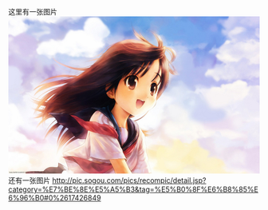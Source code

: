 这里有一张图片
![image](https://github.com/Vientu/Vientu.github.io/blob/master/51ae655e852e63cab82096b4c6dd7fc8.jpg)
还有一张图片
http://pic.sogou.com/pics/recompic/detail.jsp?category=%E7%BE%8E%E5%A5%B3&tag=%E5%B0%8F%E6%B8%85%E6%96%B0#0%2617426849

